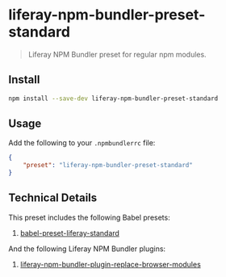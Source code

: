 # liferay-npm-bundler-preset-standard

> Liferay NPM Bundler preset for regular npm modules.

## Install

```sh
npm install --save-dev liferay-npm-bundler-preset-standard
```

## Usage

Add the following to your `.npmbundlerrc` file:

```json
{
	"preset": "liferay-npm-bundler-preset-standard"
}
```

## Technical Details

This preset includes the following Babel presets:

1. [babel-preset-liferay-standard](https://github.com/izaera/liferay-js-toolkit/tree/master/packages/babel-preset-liferay-standard)

And the following Liferay NPM Bundler plugins:

1. [liferay-npm-bundler-plugin-replace-browser-modules](https://github.com/izaera/liferay-js-toolkit/tree/master/packages/liferay-npm-bundler-plugin-replace-browser-modules)
